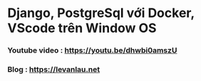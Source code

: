 # Django, PostgreSql với Docker, VScode trên Window OS

### Youtube video : https://youtu.be/dhwbi0amszU
### Blog : https://levanlau.net
